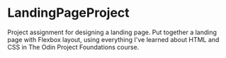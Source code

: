 # LandingPageProject
Project assignment for designing a landing page.
Put together a landing page with Flexbox layout, using everything I've learned about HTML and CSS in The Odin Project Foundations course.
